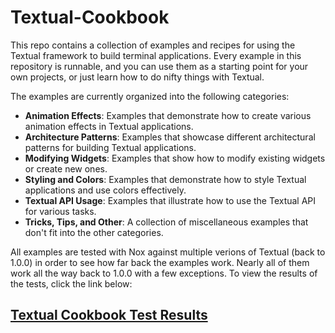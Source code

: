 # Textual-Cookbook

This repo contains a collection of examples and recipes for using the Textual framework to build terminal applications. Every example in this repository is runnable, and you can use them as a starting point for your own projects, or just learn how to do nifty things with Textual.

The examples are currently organized into the following categories:

- **Animation Effects**: Examples that demonstrate how to create various animation effects in Textual applications.
- **Architecture Patterns**: Examples that showcase different architectural patterns for building Textual applications.
- **Modifying Widgets**: Examples that show how to modify existing widgets or create new ones.
- **Styling and Colors**: Examples that demonstrate how to style Textual applications and use colors effectively.
- **Textual API Usage**: Examples that illustrate how to use the Textual API for various tasks.
- **Tricks, Tips, and Other**: A collection of miscellaneous examples that don't fit into the other categories.

All examples are tested with Nox against multiple verions of Textual (back to 1.0.0) in order to see how far back the examples work. Nearly all of them work all the way back to 1.0.0 with a few exceptions. To view the results of the tests, click the link below:

## [Textual Cookbook Test Results](https://ttygroup.github.io/textual-cookbook/docs/)
